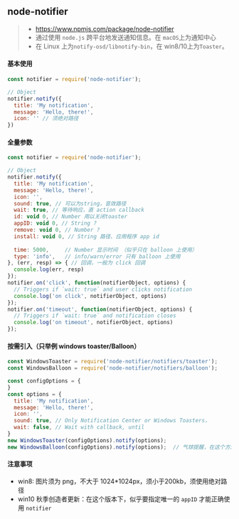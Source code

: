 ## node-notifier

> * https://www.npmjs.com/package/node-notifier
> * 通过使用 `node.js` 跨平台地发送通知信息。在 `macOS`上为通知中心
> * 在 Linux 上为`notify-osd/libnotify-bin`，在 win8/10上为`Toaster`。

#### 基本使用

```js
const notifier = require('node-notifier');

// Object
notifier.notify({
  title: 'My notification',
  message: 'Hello, there!',
  icon: '' // 须绝对路径
})
```

#### 全量参数
```js
const notifier = require('node-notifier');

// Object
notifier.notify({
  title: 'My notification',
  message: 'Hello, there!',
  icon: '',
  sound: true, // 可以为string，音效路径
  wait: true, // 等待响应，直 action callback
  id: void 0, // Number 用以关闭toaster
  appID: void 0, // String ?
  remove: void 0, // Number ?
  install: void 0, // String 路径、应用程序 app id
  
  time: 5000,     // Number 显示时间 （似乎只在 balloon 上使用）
  type: 'info',   // info/warn/error 只有 balloon 上使用
}, (err, resp) => { // 回调，一般为 click 回调
  console.log(err, resp)
});
notifier.on('click', function(notifierObject, options) {
  // Triggers if `wait: true` and user clicks notification
  console.log('on click', notifierObject, options)
});
notifier.on('timeout', function(notifierObject, options) {
  // Triggers if `wait: true` and notification closes
  console.log('on timeout', notifierObject, options)
});
```

#### 按需引入（只举例 windows toaster/Balloon）

```js
const WindowsToaster = require('node-notifier/notifiers/toaster');
const WindowsBalloon = require('node-notifier/notifiers/balloon');

const configOptions = {
}
const options = {
  title: 'My notification',
  message: 'Hello, there!',
  icon: '',
  sound: true, // Only Notification Center or Windows Toasters，
  wait: false, // Wait with callback, until
}
new WindowsToaster(configOptions).notify(options);
new WindowsBalloon(configOptions).notify(options);  // 气球提醒，在这个方法下面 icon 配置无效
```

#### 注意事项

* win8: 图片须为 png，不大于 1024*1024px，须小于200kb，须使用绝对路径
* win10 秋季创造者更新：在这个版本下，似乎要指定唯一的 `appID` 才能正确使用 `notifier`